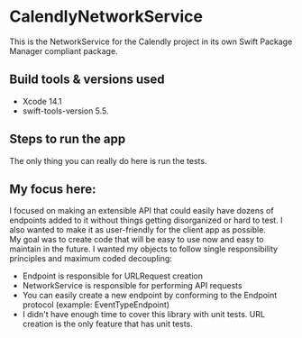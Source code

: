 # CalendlyNetworkService

This is the NetworkService for the Calendly project in its own Swift Package Manager compliant package.

## Build tools & versions used
- Xcode 14.1
- swift-tools-version 5.5.

## Steps to run the app
The only thing you can really do here is run the tests.  
## My focus here:
I focused on making an extensible API that could easily have dozens of endpoints added to it without things getting disorganized or hard to test.  I also wanted to make it as user-friendly for the client app as possible.  
My goal was to create code that will be easy to use now and easy to maintain in the future. 
I wanted my objects to follow single responsibility principles and maximum coded decoupling:
- Endpoint is responsible for URLRequest creation
- NetworkService is responsible for performing API requests
- You can easily create a new endpoint by conforming to the Endpoint protocol (example: EventTypeEndpoint)
- I didn't have enough time to cover this library with unit tests. URL creation is the only feature that has unit tests. 
